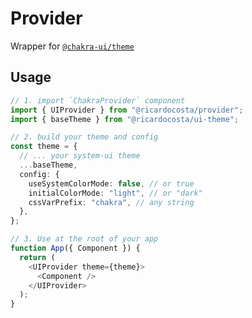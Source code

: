 # Provider

Wrapper for [`@chakra-ui/theme`](https://github.com/chakra-ui/chakra-ui/tree/main/packages/components/theme)

## Usage

```ts
// 1. import `ChakraProvider` component
import { UIProvider } from "@ricardocosta/provider";
import { baseTheme } from "@ricardocosta/ui-theme";

// 2. build your theme and config
const theme = {
  // ... your system-ui theme
  ...baseTheme,
  config: {
    useSystemColorMode: false, // or true
    initialColorMode: "light", // or "dark"
    cssVarPrefix: "chakra", // any string
  },
};

// 3. Use at the root of your app
function App({ Component }) {
  return (
    <UIProvider theme={theme}>
      <Component />
    </UIProvider>
  );
}
```
